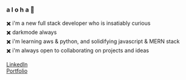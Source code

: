 ### a l o h a 🦈  
✖️ i'm a new full stack developer who is insatiably curious  
✖️ darkmode always  
✖️ i'm learning aws & python, and solidifying javascript & MERN stack  
✖️ i'm always open to collaborating on projects and ideas  

<!--
**puakehaulani/puakehaulani** is a ✨ _special_ ✨ repository because its `README.md` (this file) appears on your GitHub profile.

Here are some ideas to get you started:

- 🔭 I’m currently working on ...
- 🌱 I’m currently learning ...
- 👯 I’m looking to collaborate on ...
- 🤔 I’m looking for help with ...
- 💬 Ask me about ...
- 📫 How to reach me: ...
- 😄 Pronouns: ...
- ⚡ Fun fact: ...
-->

[LinkedIn](https://www.linkedin.com/in/lexijack/)  
[Portfolio](https://puakehaulani.github.io/portfolio-react/)
